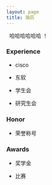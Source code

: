 ```yaml
---
layout: page
title: 简历 
---
```

 
哈哈哈哈哈哈 ！
### Experience
  * cisco

  * 东软

  * 学生会

  * 研究生会

### Honor
  * 荣誉称号
  
### Awards
  * 奖学金

  * 比赛
